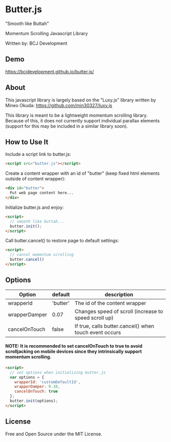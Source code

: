 # Butter.js
"Smooth like Buttah"

Momentum Scrolling Javascript Library

Written by: BCJ Development

## Demo
https://bcjdevelopment.github.io/butter.js/

## About
This javascript library is largely based on the "Luxy.js" library written by Mineo Okuda: https://github.com/min30327/luxy.js

This library is meant to be a lightweight momentum scrolling library. Because of this, it does not currently support individual parallax elements (support for this may be included in a similar library soon). 

## How to Use It
Include a script link to butter.js:
```HTML
<script src="butter.js"></script>
```

Create a content wrapper with an id of "butter" (keep fixed html elements outside of content wrapper):

```HTML
<div id="butter">
  Put web page content here...
</div>
```

Initialize butter.js and enjoy:
```HTML
<script>
  // smooth like buttah...
  butter.init();
</script>
```

Call butter.cancel() to restore page to default settings:
```HTML
<script>
  // cancel momentum scrolling
  butter.cancel()
</script>
```

## Options
| Option        | default    | description                                            |
|---------------|------------|--------------------------------------------------------|
| wrapperId     | 'butter'   | The id of the content wrapper                          |
| wrapperDamper | 0.07       | Changes speed of scroll (increase to speed scroll up)  |
| cancelOnTouch | false      | If true, calls butter.cancel() when touch event occurs |

#### NOTE: It is recommended to set cancelOnTouch to true to avoid scrolljacking on mobile devices since they intrinsically support momentum scrolling.

```HTML
<script>
  // set options when initializing butter.js
  var options = {
    wrapperId: 'customDefaultId',
    wrapperDamper: 0.10,
    cancelOnTouch: true
  };
  butter.init(options);
</script>
```

## License
Free and Open Source under the MIT License.
